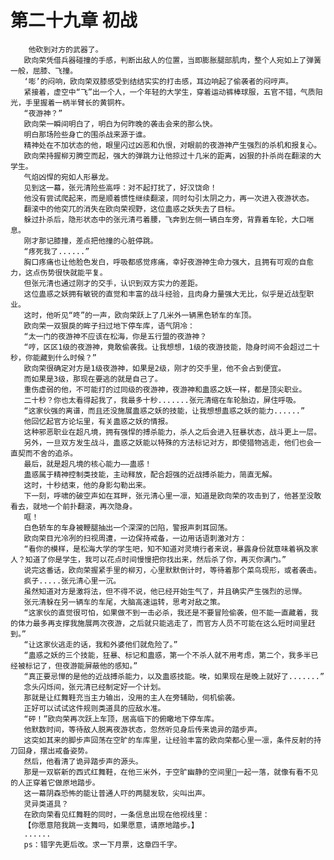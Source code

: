 # 第二十九章 初战
        他砍到对方的武器了。
       欧向荣凭借兵器碰撞的手感，判断出敌人的位置，当即膨胀腿部肌肉，整个人宛如上了弹簧一般，屈膝、飞撞。
       ‘嘭’的闷响，欧向荣双膝感受到结结实实的打击感，耳边响起了偷袭者的闷哼声。
       紧接着，虚空中“飞”出一个人，一个年轻的大学生，穿着运动裤棒球服，五官不错，气质阳光，手里握着一柄半臂长的黄铜杵。
       “夜游神？”
       欧向荣一瞬间明白了，明白为何昨晚的袭击会来的那么快。
       明白那场险些身亡的围杀战来源于谁。
       精神处在不加状态的他，眼里闪过凶恶和仇恨，对眼前的夜游神产生强烈的杀机和报复心。
       欧向荣持握柳刃腾空而起，强大的弹跳力让他掠过十几米的距离，凶狠的扑杀尚在翻滚的大学生。
       气焰凶悍的宛如人形暴龙。
       见到这一幕，张元清险些高呼：对不起打扰了，好汉饶命！
       他没有尝试爬起来，而是顺着惯性继续翻滚，同时勾引太阴之力，再一次进入夜游状态。
       翻滚中的他突兀的消失在欧向荣视野，这位蛊惑之妖失去了目标。
       躲过扑杀后，隐形状态中的张元清弓着腰，飞奔到左侧一辆白车旁，背靠着车轮，大口喘息。
       刚才那记膝撞，差点把他撞的心脏停跳。
       “疼死我了......”
       胸口疼痛也让他脸色发白，呼吸都感觉疼痛，幸好夜游神生命力强大，且拥有可观的自愈力，这点伤势很快就能平复。
       但张元清也通过刚才的交手，认识到双方实力的差距。
       这位蛊惑之妖拥有敏锐的直觉和丰富的战斗经验，且肉身力量强大无比，似乎是近战型职业。
       这时，他听见“咚”的一声，欧向荣跃上了几米外一辆黑色轿车的车顶。
       欧向荣一双狠戾的眸子扫过地下停车库，语气阴冷：
       “太一门的夜游神不应该在松海，你是五行盟的夜游神？
       “哼，区区1级的夜游神，竟敢偷袭我。让我想想，1级的夜游技能，隐身时间不会超过二十秒，你能藏到什么时候？”
       欧向荣很确定对方是1级夜游神，如果是2级，刚才的交手里，他不会占到便宜。
       而如果是3级，那现在要逃的就是自己了。
       重伤虚弱的他，不可能打的过同级的夜游神，夜游神和蛊惑之妖一样，都是顶尖职业。
       二十秒？你也太看得起我了，我最多十秒.......张元清缩在车轮胎边，屏住呼吸。
       “这家伙强的离谱，而且还没施展蛊惑之妖的技能，让我想想蛊惑之妖的能力......”
       他回忆起官方论坛里，有关蛊惑之妖的情报。
       这种邪恶职业在超凡境，拥有强悍的搏杀能力，杀人之后会进入狂暴状态，战斗更上一层。
       另外，一旦双方发生战斗，蛊惑之妖能以特殊的方法标记对方，即使猎物逃走，他们也会一直契而不舍的追杀。
       最后，就是超凡境的核心能力——蛊惑！
       蛊惑属于精神控制类技能，主动释放，配合超强的近战搏杀能力，简直无解。
       这时，十秒结束，他的身影勾勒出来。
       下一刻，呼啸的破空声如在耳畔，张元清心里一凛，知道是欧向荣的攻击到了，他甚至没敢看去，就地一个前扑翻滚，再次隐身。
       哐！
       白色轿车的车身被鞭腿抽出一个深深的凹陷，警报声刺耳回荡。
       欧向荣目光冷冽的扫视周遭，一边保持戒备，一边用话语刺激对方：
       “看你的模样，是松海大学的学生吧，知不知道对灵境行者来说，暴露身份就意味着祸及家人？知道了你是学生，我可以花点时间慢慢把你找出来，然后杀了你，再灭你满门。”
       说完这番话，欧向荣握紧手里的柳刃，心里默默倒计时，等待着那个菜鸟现形，或者袭击。
       疯子.....张元清心里一沉。
       虽然知道对方是激将法，但不得不说，他已经开始生气了，并且确实产生强烈的忌惮。
       张元清躲在另一辆车的车尾，大脑高速运转，思考对敌之策。
       “这家伙的直觉很可怕，如果做不到一击必杀，我还是不要冒险偷袭，但不能一直藏着，我的体力最多再支撑我施展两次夜游，之后就只能逃走了，而官方人员不可能在这么短时间里赶到。”
       “让这家伙逃走的话，我和外婆他们就危险了。”
       “蛊惑之妖的三个技能，狂暴、标记和蛊惑，第一个不杀人就不用考虑，第二个，我多半已经被标记了，但夜游能屏蔽他的感知。”
       “真正要忌惮的是他的近战搏杀能力，以及蛊惑技能。唉，如果现在是晚上就好了.......”
       念头闪烁间，张元清已经制定好一个计划。
       那就是让红舞鞋充当主力输出，没用的主人在旁辅助，伺机偷袭。
       正好可以试试这件规则类道具的应敌水准。
       “砰！”欧向荣再次跃上车顶，居高临下的俯瞰地下停车库。
       他默数时间，等待敌人脱离夜游状态，忽然听见身后传来诡异的踏步声。
       这突如其来的脚步声回荡在空旷的车库里，让经验丰富的欧向荣都心里一凛，条件反射的持刀回身，摆出戒备姿势。
       然后，他看清了诡异踏步声的源头。
       那是一双崭新的西式红舞鞋，在他三米外，于空旷幽静的空间里一起一落，就像有看不见的人正穿着它做原地踏步。
       这一幕阴森恐怖的能让普通人吓的两腿发软，尖叫出声。
       灵异类道具？
       在欧向荣看见红舞鞋的同时，一条信息出现在他视线里：
       【你愿意陪我跳一支舞吗，如果愿意，请原地踏步。】
       ......
       ps：错字先更后改。求一下月票，这章四千字。